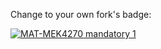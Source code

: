 Change to your own fork's badge:

[![MAT-MEK4270 mandatory 1](https://github.com/tarjeihe/mandatory1/actions/workflows/main.yml/badge.svg)](https://github.com/tarjeihe/mandatory1/actions/workflows/main.yml)

